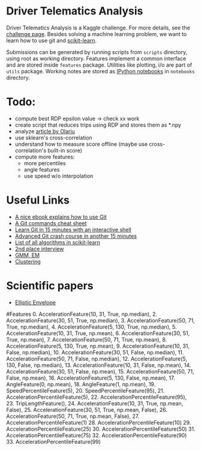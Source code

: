 # Driver Telematics Analysis
Driver Telematics Analysis is a Kaggle challenge. For more details, see the [challenge page](http://www.kaggle.com/c/axa-driver-telematics-analysis/data). Besides solving a machine learning problem, we want to learn how to use git and [scikit-learn](http://scikit-learn.org/stable/).

Submissions can be generated by running scripts from ``scripts`` directory, using root as working directory. Features implement a common interface and are stored inside ``features`` package. Utilities like plotting, i/o are part of ``utils`` package. Working notes are stored as [IPython notebooks](http://nbviewer.ipython.org) in ``notebooks`` directory.

# Todo:
- compute best RDP epsilon value -> check xx work
- create script that reduces trips using RDP and stores them as *.npy
- analyze [article by Olariu](http://webmining.olariu.org/kaggle-driver-telematics/)
- use sklearn's cross-correlation
- understand how to measure score offline (maybe use cross-correlation's built-in score)
- compute more features:
  * more percentiles
  * angle features
  * use speed w/o interpolation

# Useful Links
- [A nice ebook explains how to use Git](http://www.git-tower.com/learn/ebook/command-line/introduction)
- [A Git commands cheat sheet](http://www.git-tower.com/blog/git-cheat-sheet/)
- [Learn Git in 15 minutes with an interactive shell](https://try.github.io/levels/1/challenges/1)
- [Advanced Git crash course in another 15 minutes](http://gitreal.codeschool.com/enroll)
- [List of all algorithms in scikit-learn](http://scikit-learn.org/dev/user_guide.html)
- [2nd place interview](http://blog.kaggle.com/2015/04/20/axa-winners-interview-learning-telematic-fingerprints-from-gps-data/)
- [GMM, EM](http://en.wikipedia.org/wiki/Expectation%E2%80%93maximization_algorithm)
- [Clustering](http://scikit-learn.org/stable/modules/clustering.html#hierarchical-clustering)

# Scientific papers
- [Elliptic Envelope](http://www.geo.upm.es/postgrado/CarlosLopez/papers/FastAlgMCD99.pdf)

#Features
0. AccelerationFeature(10, 31, True, np.median),
2. AccelerationFeature(30, 51, True, np.median),
3. AccelerationFeature(50, 71, True, np.median),
4. AccelerationFeature(5, 130, True, np.median),
5. AccelerationFeature(10, 31, True, np.mean),
6. AccelerationFeature(30, 51, True, np.mean),
7. AccelerationFeature(50, 71, True, np.mean),
8. AccelerationFeature(5, 130, True, np.mean),
9. AccelerationFeature(10, 31, False, np.median),
10. AccelerationFeature(30, 51, False, np.median),
11. AccelerationFeature(50, 71, False, np.median),
12. AccelerationFeature(5, 130, False, np.median),
13. AccelerationFeature(10, 31, False, np.mean),
14. AccelerationFeature(30, 51, False, np.mean),
15. AccelerationFeature(50, 71, False, np.mean),
16. AccelerationFeature(5, 130, False, np.mean),
17. AngleFeature(0, np.mean),
18. AngleFeature(1, np.mean),
19. SpeedPercentileFeature(5),
20. SpeedPercentileFeature(95),
21. AccelerationPercentileFeature(5),
22. AccelerationPercentileFeature(95),
23. TripLengthFeature(),
24. AccelerationFeature(10, 31, True, np.mean, False),
25. AccelerationFeature(30, 51, True, np.mean, False),
26. AccelerationFeature(50, 71, True, np.mean, False),
27. AccelerationPercentileFeature(1)
28. AccelerationPercentileFeature(10)
29. AccelerationPercentileFeature(25)
30. AccelerationPercentileFeature(50)
31. AccelerationPercentileFeature(75)
32. AccelerationPercentileFeature(90)
33. AccelerationPercentileFeature(99)
